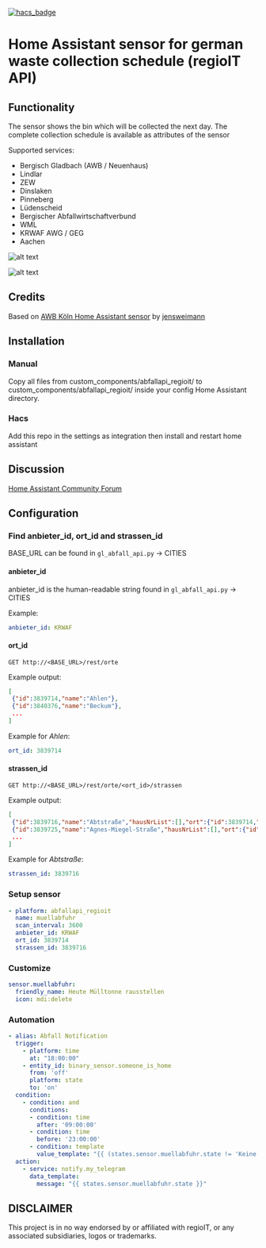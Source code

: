 [![hacs_badge](https://img.shields.io/badge/HACS-Default-orange.svg)](https://github.com/custom-components/hacs)

# Home Assistant sensor for german waste collection schedule (regioIT API)

## Functionality

The sensor shows the bin which will be collected the next day. The complete collection schedule is available as attributes of the sensor

Supported services:

* Bergisch Gladbach (AWB / Neuenhaus)
* Lindlar
* ZEW
* Dinslaken
* Pinneberg
* Lüdenscheid
* Bergischer Abfallwirtschaftverbund
* WML
* KRWAF AWG / GEG
* Aachen

![alt text](https://github.com/tuxuser/abfallapi_regioit_ha/blob/master/preview1.png "glance card")

![alt text](https://github.com/tuxuser/abfallapi_regioit_ha/blob/master/preview2.png "glance card details")

## Credits

Based on [AWB Köln Home Assistant sensor](https://github.com/jensweimann/awb) by [jensweimann](https://github.com/jensweimann)

## Installation

### Manual

Copy all files from custom_components/abfallapi_regioit/ to custom_components/abfallapi_regioit/ inside your config Home Assistant directory.

### Hacs

Add this repo in the settings as integration then install and restart home assistant

## Discussion

[Home Assistant Community Forum](https://community.home-assistant.io/t/german-mullabfuhr-sensor/168244)

## Configuration

### Find anbieter_id, ort_id and strassen_id

BASE_URL can be found in `gl_abfall_api.py` -> CITIES

#### anbieter_id

anbieter_id is the human-readable string found in `gl_abfall_api.py` -> CITIES

Example:

```yaml
anbieter_id: KRWAF
```

#### ort_id

`GET http://<BASE_URL>/rest/orte`

Example output:

```json
[
 {"id":3839714,"name":"Ahlen"},
 {"id":3840376,"name":"Beckum"},
 ...
]
```

Example for *Ahlen*:

```yaml
ort_id: 3839714
```

#### strassen_id

`GET http://<BASE_URL>/rest/orte/<ort_id>/strassen`

Example output:

```json
[
 {"id":3839716,"name":"Abtstraße","hausNrList":[],"ort":{"id":3839714,"name":"Ahlen"}},
 {"id":3839725,"name":"Agnes-Miegel-Straße","hausNrList":[],"ort":{"id":3839714,"name":"Ahlen"}},
 ...
]
```

Example for *Abtstraße*:

```yaml
strassen_id: 3839716
```

### Setup sensor

```yaml
- platform: abfallapi_regioit
  name: muellabfuhr
  scan_interval: 3600
  anbieter_id: KRWAF
  ort_id: 3839714
  strassen_id: 3839716
```

### Customize

```yaml
sensor.muellabfuhr:
  friendly_name: Heute Mülltonne rausstellen
  icon: mdi:delete
```

### Automation

```yaml
- alias: Abfall Notification
  trigger:
    - platform: time
      at: "18:00:00"
    - entity_id: binary_sensor.someone_is_home
      from: 'off'
      platform: state
      to: 'on'
  condition:
    - condition: and
      conditions:
      - condition: time
        after: '09:00:00'
      - condition: time
        before: '23:00:00'
      - condition: template
        value_template: "{{ (states.sensor.muellabfuhr.state != 'Keine') and (states.sensor.muellabfuhr.state != 'unknown') }}"
  action:
    - service: notify.my_telegram
      data_template:
        message: "{{ states.sensor.muellabfuhr.state }}"
```

## DISCLAIMER

This project is in no way endorsed by or affiliated with regioIT, or any associated subsidiaries, logos or trademarks.
